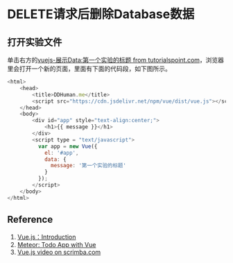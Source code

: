 # DELETE请求后删除Database数据

## 打开实验文件

单击右方的[vuejs-展示Data:第一个实验的标题 from tutorialspoint.com](http://tpcg.io/L9HHqh74)，浏览器里会打开一个新的页面，里面有下面的代码段，如下图所示。

```javascript
<html>
    <head>
        <title>DDHuman.me</title>
        <script src="https://cdn.jsdelivr.net/npm/vue/dist/vue.js"></script>
    </head>
    <body>        
        <div id="app" style="text-align:center;">
            <h1>{{ message }}</h1>
        </div>        
        <script type = "text/javascript">
          var app = new Vue({ 
            el: '#app',
            data: {
              message: '第一个实验的标题'
            }
          });
        </script>
    </body>
</html>
```

## Reference

1. [Vue.js：Introduction](https://vuejs.org/v2/guide/)
2. [Meteor: Todo App with Vue](https://www.meteor.com/tutorials/vue/components)
3. [Vue.js video on scrimba.com](https://scrimba.com/scrim/cQ3QVcr?pl=pXKqta)


